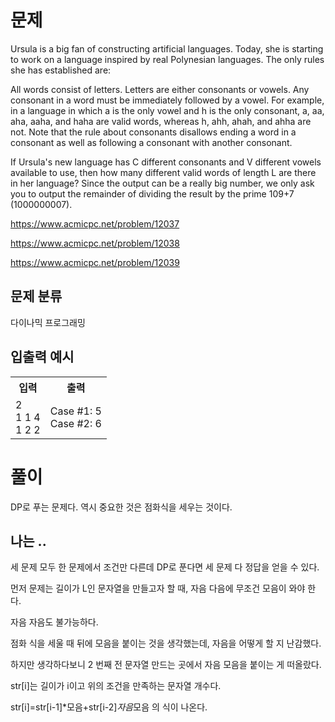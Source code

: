 # 문제

Ursula is a big fan of constructing artificial languages. Today, she is starting to work on a language inspired by real Polynesian languages. The only rules she has established are:

All words consist of letters. Letters are either consonants or vowels.
Any consonant in a word must be immediately followed by a vowel.
For example, in a language in which a is the only vowel and h is the only consonant, a, aa, aha, aaha, and haha are valid words, whereas h, ahh, ahah, and ahha are not. Note that the rule about consonants disallows ending a word in a consonant as well as following a consonant with another consonant.

If Ursula's new language has C different consonants and V different vowels available to use, then how many different valid words of length L are there in her language? Since the output can be a really big number, we only ask you to output the remainder of dividing the result by the prime 109+7 (1000000007).

https://www.acmicpc.net/problem/12037

https://www.acmicpc.net/problem/12038

https://www.acmicpc.net/problem/12039

## 문제 분류

다이나믹 프로그래밍

## 입출력 예시

<table>
  <tr>
    <th>입력</th>
    <th>출력</th>
  </tr>
  <tr>
    <td>2<br>1 1 4<br> 1 2 2</td>
    <td>Case #1: 5<br>Case #2: 6</td>
  </tr>
</table>

# 풀이

DP로 푸는 문제다. 역시 중요한 것은 점화식을 세우는 것이다.

## 나는 ..

세 문제 모두 한 문제에서 조건만 다른데 DP로 푼다면 세 문제 다 정답을 얻을 수 있다.

먼저 문제는 길이가 L인 문자열을 만들고자 할 때, 자음 다음에 무조건 모음이 와야 한다.

자음 자음도 불가능하다.

점화 식을 세울 때 뒤에 모음을 붙이는 것을 생각했는데, 자음을 어떻게 할 지 난감했다.

하지만 생각하다보니 2 번째 전 문자열 만드는 곳에서 자음 모음을 붙이는 게 떠올랐다.

str[i]는 길이가 i이고 위의 조건을 만족하는 문자열 개수다.

str[i]=str[i-1]*모음+str[i-2]*자음*모음 의 식이 나온다.